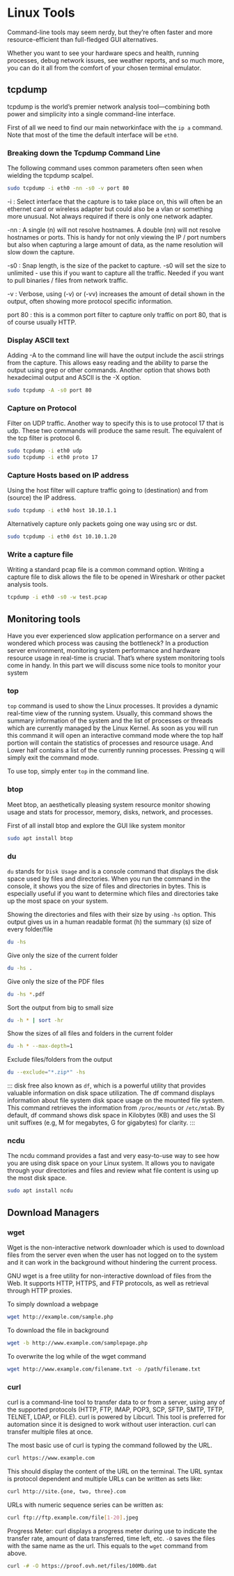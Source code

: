 # Linux Tools

Command-line tools may seem nerdy, but they’re often faster and more resource-efficient than full-fledged GUI alternatives.

Whether you want to see your hardware specs and health, running processes, debug network issues, see weather reports, and so much more, you can do it all from the comfort of your chosen terminal emulator.

## tcpdump

tcpdump is the world’s premier network analysis tool—combining both power and simplicity into a single command-line interface.

First of all we need to find our main networkinface with the `ip a` command. Note that most of the time the default interface will be `eth0`.

### Breaking down the Tcpdump Command Line
The following command uses common parameters often seen when wielding the tcpdump scalpel.

```bash
sudo tcpdump -i eth0 -nn -s0 -v port 80
```

-i : Select interface that the capture is to take place on, this will often be an ethernet card or wireless adapter but could also be a vlan or something more unusual. Not always required if there is only one network adapter.

-nn : A single (n) will not resolve hostnames. A double (nn) will not resolve hostnames or ports. This is handy for not only viewing the IP / port numbers but also when capturing a large amount of data, as the name resolution will slow down the capture.

-s0 : Snap length, is the size of the packet to capture. -s0 will set the size to unlimited - use this if you want to capture all the traffic. Needed if you want to pull binaries / files from network traffic.

-v : Verbose, using (-v) or (-vv) increases the amount of detail shown in the output, often showing more protocol specific information.

port 80 : this is a common port filter to capture only traffic on port 80, that is of course usually HTTP.

### Display ASCII text
Adding -A to the command line will have the output include the ascii strings from the capture. This allows easy reading and the ability to parse the output using grep or other commands. Another option that shows both hexadecimal output and ASCII is the -X option.

```bash
sudo tcpdump -A -s0 port 80
```

### Capture on Protocol
Filter on UDP traffic. Another way to specify this is to use protocol 17 that is udp. These two commands will produce the same result. The equivalent of the tcp filter is protocol 6.

```bash
sudo tcpdump -i eth0 udp
sudo tcpdump -i eth0 proto 17
```

### Capture Hosts based on IP address
Using the host filter will capture traffic going to (destination) and from (source) the IP address.

```bash
sudo tcpdump -i eth0 host 10.10.1.1
```

Alternatively capture only packets going one way using src or dst.

```bash
sudo tcpdump -i eth0 dst 10.10.1.20
```

### Write a capture file
Writing a standard pcap file is a common command option. Writing a capture file to disk allows the file to be opened in Wireshark or other packet analysis tools.

```bash
tcpdump -i eth0 -s0 -w test.pcap
``` 

## Monitoring tools

Have you ever experienced slow application performance on a server and wondered which process was causing the bottleneck? In a production server environment, monitoring system performance and hardware resource usage in real-time is crucial. That’s where system monitoring tools come in handy. In this part we will discuss some nice tools to monitor your system

### top

`top` command is used to show the Linux processes. It provides a dynamic real-time view of the running system. Usually, this command shows the summary information of the system and the list of processes or threads which are currently managed by the Linux Kernel. 
As soon as you will run this command it will open an interactive command mode where the top half portion will contain the statistics of processes and resource usage. And Lower half contains a list of the currently running processes. Pressing q will simply exit the command mode.

To use top, simply enter `top` in the command line.


### btop

Meet btop, an aesthetically pleasing system resource monitor showing usage and stats for processor, memory, disks, network, and processes.

First of all install btop and explore the GUI like system monitor
```bash
sudo apt install btop
``` 

### du

`du` stands for `Disk Usage` and is a console command that displays the disk space used by files and directories. When you run the command in the console, it shows you the size of files and directories in bytes. 
This is especially useful if you want to determine which files and directories take up the most space on your system.

Showing the directories and files with their size by using `-hs` option. This output gives us in a human readable format (h) the summary (s) size of every folder/file 

```bash
du -hs
```

Give only the size of the current folder

```bash
du -hs .
```

Give only the size of the PDF files

```bash
du -hs *.pdf
```

Sort the output from big to small size

```bash
du -h * | sort -hr
```

Show the sizes of all files and folders in the current folder

```bash
du -h * --max-depth=1
```

Exclude files/folders from the output

```bash
du --exclude="*.zip*" -hs
```

::: disk free also known as `df`, which is a powerful utility that provides valuable information on disk space utilization. The df command displays information about file system disk space usage on the mounted file system. 
This command retrieves the information from `/proc/mounts` or `/etc/mtab`. By default, df command shows disk space in Kilobytes (KB) and uses the SI unit suffixes (e.g, M for megabytes, G for gigabytes) for clarity. :::

### ncdu

The ncdu command provides a fast and very easy-to-use way to see how you are using disk space on your Linux system. It allows you to navigate through your directories and files and review what file content is using up the most disk space.

```bash
sudo apt install ncdu
```

## Download Managers

### wget

Wget is the non-interactive network downloader which is used to download files from the server even when the user has not logged on to the system and it can work in the background without hindering the current process. 
 
GNU wget is a free utility for non-interactive download of files from the Web. It supports HTTP, HTTPS, and FTP protocols, as well as retrieval through HTTP proxies. 

To simply download a webpage 
 
```bash
wget http://example.com/sample.php
```

To download the file in background 
 
```bash
wget -b http://www.example.com/samplepage.php
```

To overwrite the log while of the wget command 
 
```bash
wget http://www.example.com/filename.txt -o /path/filename.txt
```

### curl

curl is a command-line tool to transfer data to or from a server, using any of the supported protocols (HTTP, FTP, IMAP, POP3, SCP, SFTP, SMTP, TFTP, TELNET, LDAP, or FILE). curl is powered by Libcurl. 
This tool is preferred for automation since it is designed to work without user interaction. curl can transfer multiple files at once. 

The most basic use of curl is typing the command followed by the URL.  

```bash
curl https://www.example.com
```

This should display the content of the URL on the terminal. The URL syntax is protocol dependent and multiple URLs can be written as sets like: 

```bash
curl http://site.{one, two, three}.com
```

URLs with numeric sequence series can be written as: 

```bash
curl ftp://ftp.example.com/file[1-20].jpeg
```

Progress Meter: curl displays a progress meter during use to indicate the transfer rate, amount of data transferred, time left, etc.
`-O` saves the files with the same name as the url. 
This equals to the `wget` command from above.

```bash
curl -# -O https://proof.ovh.net/files/100Mb.dat
```
